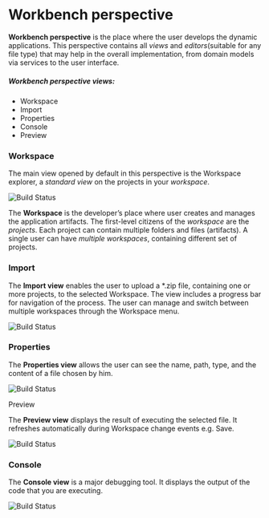
# Workbench perspective

**Workbench perspective** is the place where the user develops the dynamic applications. This perspective contains all *views* and *editors*(suitable for any file type) that may help in the overall implementation, from domain models via services to the user interface.

##### Workbench perspective **views**:
-	Workspace
-	Import
-	Properties
-	Console
-	Preview

### Workspace

The main view opened by default in this perspective is the Workspace explorer, a *standard view* on the projects in your *workspace*.

![Build Status](http://www.dirigible.io/help/images/ide_workbench_perspective.png)

The **Workspace** is the developer’s place where user creates and manages the application artifacts. The first-level citizens of the *workspace* are the *projects*. Each project can contain multiple folders and files (artifacts).
A single user can have *multiple workspaces*, containing different set of projects.

### Import

The **Import view** enables the user to upload a *.zip file, containing one or more projects, to the selected Workspace. The view includes a progress bar for navigation of the process. The user can manage and switch between multiple workspaces through the Workspace menu.

![Build Status](http://www.dirigible.io/help/images/ide_view_import.png)

### Properties

The **Properties view** allows the user can see the name, path, type, and the content of a file chosen by him.

![Build Status](http://www.dirigible.io/img/posts/20180306/ide-01.png)

Preview

The **Preview view** displays the result of executing the selected file. It refreshes automatically during Workspace change events e.g. Save.

![Build Status](http://www.dirigible.io/help/images/ide_view_preview.png)

### Console

The **Console view** is a major debugging tool. It displays the output of the code that you are executing.

![Build Status](http://www.dirigible.io/help/images/ide_view_console.png)

